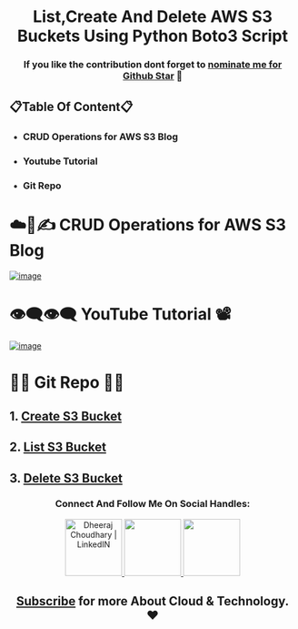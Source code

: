 <div align="center">

# List,Create And Delete AWS S3 Buckets Using Python Boto3 Script

### If you like the contribution dont forget to [nominate me for Github Star](https://stars.github.com/nominate/) 🌟

</div>

## 📋Table Of Content📋

- ### CRUD Operations for AWS S3 Blog
- ### Youtube Tutorial
- ### Git Repo

# ☁️🚀✍ CRUD Operations for AWS S3 Blog

[![image](https://user-images.githubusercontent.com/88716270/198511369-f4792a2b-8e14-48e1-9dbf-de9ca99b1d8c.png)
](https://dheeraj3choudhary.com/listcreate-and-delete-s3-buckets-using-python-boto3-script "Blog")

# 👁‍🗨👁‍🗨 YouTube Tutorial 📽

[![image](https://user-images.githubusercontent.com/88716270/198513627-b4607b20-1021-437c-8593-b8e09806c554.png)](https://www.youtube.com/watch?v=YRRbUwOuGTU "")

# 👨‍💻 Git Repo 👨‍💻
## 1. [Create S3 Bucket](https://github.com/dheeraj3choudhary/AWS_S3_CRUD_Boto3/blob/main/Create_S3_Bucket.py)
## 2. [List S3 Bucket](https://github.com/dheeraj3choudhary/AWS_S3_CRUD_Boto3/blob/main/List_S3_Bucket.py)
## 3. [Delete S3 Bucket](https://github.com/dheeraj3choudhary/AWS_S3_CRUD_Boto3/blob/main/Delete_S3_Bucket.py)

<div align="center">

### Connect And Follow Me On Social Handles:

<a href="https://www.linkedin.com/in/dheeraj-choudhary/" target="_blank">
  <img height="100" alt="Dheeraj Choudhary | LinkedIN"  src="https://user-images.githubusercontent.com/60597290/152035581-a7c6c0c3-65c3-4160-89c0-e90ddc1e8d4e.png"/>
</a> 

<a href="https://www.youtube.com/channel/UCFiAytcPIlbvvVc7yHKxkMg">
    <img height="100" src="https://user-images.githubusercontent.com/60597290/152035929-b7f75d38-e1c2-4325-a97e-7b934b8534e2.png" />
</a>  

<a href="https://twitter.com/DheerajC30">
    <img height="100" src="https://user-images.githubusercontent.com/60597290/152035696-80cad2ec-b4dd-4552-88e6-b6b466124f5b.png" />
</a>  

## [Subscribe](https://www.youtube.com/channel/UCFiAytcPIlbvvVc7yHKxkMg/videos) for more About Cloud & Technology. ❤
</div>
